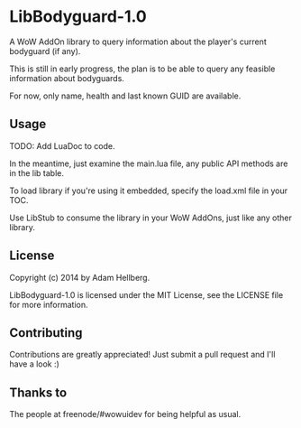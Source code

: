 LibBodyguard-1.0
================

A WoW AddOn library to query information about the player's current bodyguard (if any).

This is still in early progress, the plan is to be able to query any feasible information about bodyguards.

For now, only name, health and last known GUID are available.

Usage
-----

TODO: Add LuaDoc to code.

In the meantime, just examine the main.lua file, any public API methods are in the lib table.

To load library if you're using it embedded, specify the load.xml file in your TOC.

Use LibStub to consume the library in your WoW AddOns, just like any other library.

License
-------

Copyright (c) 2014 by Adam Hellberg.

LibBodyguard-1.0 is licensed under the MIT License, see the LICENSE file for more information.

Contributing
------------

Contributions are greatly appreciated! Just submit a pull request and I'll have a look :)

Thanks to
---------

The people at freenode/#wowuidev for being helpful as usual.
